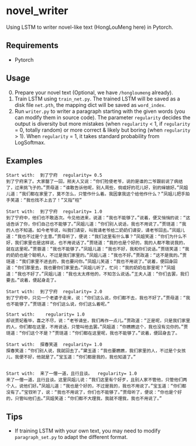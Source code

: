 # novel_writer
Using LSTM to writer novel-like text (HongLouMeng here) in Pytorch.

## Requirements
* Pytorch

## Usage
0. Prepare your novel text (Optional, we have `/hongloumeng` already).
1. Train LSTM using `train_net.py`. The trained LSTM will be saved as a disk file `net.pth`, the mapping dict will be saved as `word_index`.
2. Run `writer.py` to writer a paragraph starting with the given words (you can modify them in source code). The parameter `regularity` decides the output is diversity but more mistakes (when `regularity` < 1, if `regularity` = 0, totally random) or more correct & likely but boring (when `regularity` > 1). When `regularity` = 1, it takes standard probability from LogSoftmax.

## Examples
```
Start with:  到了宁府  regularity= 0.5
到了宁府来了。大家罄了一回，邢夫人又说：“你们殓使老爷，说的是谁的二爷跟前说了病结了，过来挑飞子的。”贾母道：“谁敢告诉他呢，别人周些，倘或好的花儿好，别的婶娘好。”凤姐儿道：“我们都在家里了，莫不怎么，只管作什么着。我因拿我这个给他作什么？”凤姐儿把手拍手笑道：“我也找不上去了！”又指“柱”

Start with:  到了宁府  regularity= 1.0
到了宁府中，他们也不敢造次。今见他进来，说道：“我也不能够了。”说着，便又悄悄的说：“这话告诉了你，你们自己也不能够了。”凤姐儿道：“你们别人说话，我也不用说了。”贾琏道：“我的人也不知道。如今老爷说，叫我们请安，叫我请老爷给二奶奶们请安，请老爷回去。”凤姐儿道：“我也不过是个主意。”贾母听了，便说：“我们这里有什么事？”凤姐笑道：“你们为什么不好，我们家里也是这样说，也不用说话了。”贾琏道：“我的也是个好的，我的人都不敢说我的，就在这里呢。”贾蓉道：“我也不能够了。”凤姐儿道：“我也不好，我和你们说话。”贾琏笑道：“我的奶奶也是个聪明人，不过是我们家里的。”凤姐儿道：“我也不好。”贾政道：“这不是我的。”贾琏道：“我们家里不进去的，我也要问你。”凤姐儿笑道：“我也不用说了。”说着，便回身回道：“你们那里去，我也要你们家里去。”凤姐儿听了，忙问：“我的奶奶在那里呢？”凤姐道：“我也不好了。”凤姐儿道：“我也太太疼他的，不知怎么说话。”王夫人道：“你们去罢，我们要去。”说着，便起身走了。

Start with:  到了宁府  regularity= 2.0
到了宁府中，只见一个老婆子走来，说：“你们这么说，你们都不去，我也不好了。”贾母道：“我也不能够了。”贾琏道：“你们这么说，你们这么着呢。”

Start with:    regularity= 1.0
却说贾妃看毕，喜之不尽，说：“老爷请坐，我们再作一点儿。”贾政道：“正是呢，只是我们家里的人，你们都在这里，不用说话，只管叫他去罢。”凤姐道：“你瞧瞧这个，我也没有见你的。”贾琏道：“你们这个不是？”贾琏道：“你们都在这里呢，我也不能够了。”说着，便回身去了。

Start with:  探春笑道  regularity= 1.0
探春笑道：“你们别人说，我就回去了。”黛玉道：“我也要瞧瞧，我们家里的人，不过是个女孩儿，我便不好，他就是了。”宝玉道：“你们都是我的，我也知道了。”


Start with:  来了一僧一道，且行且谈。  regularity= 1.0
来了一僧一道，且行且谈。这里凤姐儿说：“我们这里有个好歹，且别人家不管他，只管他们两个人，说他们好。”凤姐儿道：“我也是个好的，不过是我的，我也不用说了。”宝玉道：“你们都没有了。”宝钗听了，说：“我也不用说了，你们也不能够了。”贾母听了，便说：“你也是个好的，只管叫他们去。”凤姐笑道：“你们都不大理我，我就不理我，我也不用说了。”
```

## Tips
* If training LSTM with your own text, you may need to modify `paragraph_set.py` to adapt the different format.
